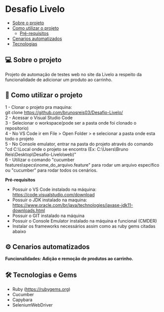 # Desafio Livelo

<!--ts-->
   * [Sobre o projeto](#-sobre-o-projeto)
   * [Como utilizar o projeto](#-como-utilizar-o-projeto)
     * [Pré-requisitos](#pré-requisitos)
   * [Cenarios automatizados](#-cenarios-automatizados)
   * [Tecnologias](#-tecnologias)
<!--te-->

## 💻 Sobre o projeto
<p>Projeto de automação de testes web no site da Livelo a respeito da funcionalidade de adicionar um produto ao carrinho.</p>

## 🚀 Como utilizar o projeto
1 - Clonar o projeto pra maquina: <br>
git clone https://github.com/brunosreis03/Desafio-Livelo/ <br>
2 - Acessar o Visual Studio Code <br>
3 - Selecionar o workspace(pode ser a pasta onde foi clonado o repositorio) <br>
4 - No VS Code ir em File > Open Folder > e selecionar a pasta onde esta todo o projeto <br>
5 - No Console emulator, entrar na pasta do projeto através do comando "cd C:\Local onde o projeto se encontra (Ex: C:\Users\Bruno Reis\Desktop\Desafio-Livelo\web)" <br>
6 - Utilizar o comando "cucumber features\specs\nome_do_arquivo.feature" para rodar um arquivo específico ou "cucumber" para rodar todos os cenários. <br>

  <b>Pré-requisitos</b><br>
  - Possuir o VS Code instalado na máquina: https://code.visualstudio.com/download
  - Possuir o JDK instalado na maquina: https://www.oracle.com/br/java/technologies/javase-jdk11-downloads.html
  - Possuir o GIT instalado na máquina
  - Possuir o Console Emulator instalado na máquina e funcional (CMDER)
  - Instalar os frameworks necessários assim como as ruby gems citadas abaixo
  
## ⚙️ Cenarios automatizados
<b>Funcionalidades: Adição e remoção de produtos ao carrinho.</b><br>

## 🛠 Tecnologias e Gems
- Ruby
(https://rubygems.org)
- Cucumber
- Capybara
- SeleniumWebDriver
